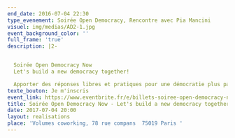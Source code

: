 ```yaml
---
end_date: 2016-07-04 22:30
type_evenement: Soirée Open Democracy, Rencontre avec Pia Mancini
visuel: img/medias/AD2-1.jpg
event_background_color: ''
full_frame: 'true'
description: |2-


  Soirée Open Democracy Now
  Let's build a new democracy together!

  Apporter des réponses libres et pratiques pour une démocratie plus participative. Depuis un an et demi, c’est la mission des hackathons Open Democracy Now!
texte_bouton: Je m'inscris
event_link: https://www.eventbrite.fr/e/billets-soiree-open-democracy-now-lets-build-a-new-democracy-together-35404233014
title: Soirée Open Democracy Now - Let's build a new democracy together
date: 2017-07-04 20:00
layout: realisations
place: 'Volumes coworking, 78 rue compans  75019 Paris '
---
```


